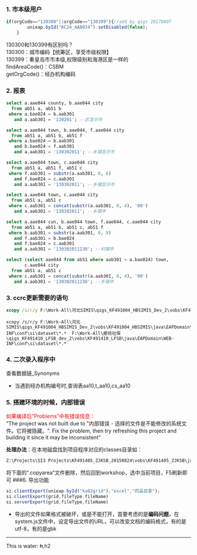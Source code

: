### 1. 市本级用户
```js
if(orgCode=="130300"||orgCode=="130399"){//add by qigs 20170807
		unieap.byId("KC24_AAB034").setDisabled(false);
	}
```
130300和130399有区别吗？  
130300：城市编码【统筹区，享受市级权限】  
130399：秦皇岛市市本级,权限级别和海港区是一样的  
findAreaCode()：CSBM  
getOrgCode()：经办机构编码  
### 2. 报表
```sql
select a.aae044 county, b.aae044 city
  from ab51 a, ab51 b
 where a.bae024 = b.aab301
   and a.aab301 = '130201'; --区显示市

select a.aae044 town, b.aae044, f.aae044 city
  from ab51 a, ab51 b, ab51 f
 where a.bae024 = b.aab301
   and b.bae024 = f.aab301
   and a.aab301 = '130302011'; --乡镇显示市

select a.aae044 town, c.aae044 city
  from ab51 a, ab51 f, ab51 c
 where f.aab301 = substr(a.aab301, 0, 6)
   and f.bae024 = c.aab301
   and a.aab301 = '130302011'; --乡镇显示市

select a.aae044 town, c.aae044 city
  from ab51 a, ab51 c
 where c.aab301 = concat(substr(a.aab301, 0, 4), '00')
   and a.aab301 = '130302011'; --乡镇市

select a.aae044 cun, b.aae044 town, f.aae044, c.aae044 city
  from ab51 a, ab51 b, ab51 c, ab51 f
 where b.aab301 = substr(a.aab301, 0, 9)
   and f.aab301 = b.bae024
   and f.bae024 = c.aab301
   and a.aab301 = '130302011230'; --村镇市

select (select aae044 from ab51 where aab301 = a.bae024) town,
       c.aae044 city
  from ab51 a, ab51 c
 where c.aab301 = concat(substr(a.aab301, 0, 4), '00')
   and a.aab301 = '130302011230'; --乡镇市
```
### 3. ccrc更新需要的语句
```cmd
xcopy /s/r/y F:\Work-All\河北SIMIS\qigs_KF491004_HBSIMIS_Dev_2\vobs\KF491004_HBSIMIS\java\EAPDomain\WEB-INF\conf\si\dataset\*.*  F:\Work-All\秦皇岛医保\qigs_KF491603_QHDYB_dev_2\vobs\KF491603_QHDYB\java\EAPDomain\WEB-INF\conf\si\dataset\*.*
```
```
xcopy /s/r/y F:\Work-All\河北SIMIS\qigs_KF491004_HBSIMIS_Dev_2\vobs\KF491004_HBSIMIS\java\EAPDomain\WEB-INF\conf\si\dataset\*.*  F:\Work-All\廊坊社保\qigs_KF491410_LFSB_dev_2\vobs\KF491410_LFSB\java\EAPDomain\WEB-INF\conf\si\dataset\*.*
```
### 4. 二次录入程序中
查看数据链_Synonyms  
- 当遇到经办机构编号时,查询表aa10,t_aa10,cs_aa10
### 5. 搭建环境的时候，内部错误
<font color='red'>如果编译后“Problems”中有错误信息：</font>  
“The project was not built due to "内部错误 - 选择的文件是不能修改的系统文件。它将被隐藏。". Fix the problem, then try refreshing this project and building it since it may be inconsistent”  

**处理办法**：在本地磁盘找到项目程序对应的classes目录如：
```cmd
Z:\Projects\SI3 Projects\KF491405_ZJKSB_20150824\vobs\KF491405_ZJKSB\java\EAPDomain\WEB-INF\classes
```
将下面的“.copyarea”文件删除，然后回到workshop，选中当前项目，F5刷新即可
###6. 导出功能
```js
si.clientExport(unieap.byId("ka02grid"),"excel","药品目录");
si.clientExport(grid,fileType,fileName)
si.serverExport(grid,fileType,fileName)
```
- 导出的文件如果格式被破坏，或是不能打开，首要考虑的是**编码问题**，在system.js文件中，设定导出文件的URL，可以改变文档的编码格式，有的是utf-8，有的是gbk


---

This is water: ~~h~~,h<super>2<sup>